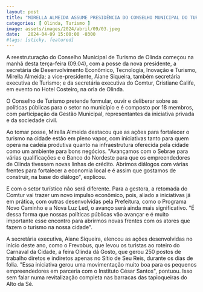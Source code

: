 ```yaml
---
layout: post
title: "MIRELLA ALMEIDA ASSUME PRESIDÊNCIA DO CONSELHO MUNICIPAL DO TURISMO E SE CONSOLIDA COMO REPRESENTANTE DO DESENVOLVIMENTO DE OLINDA"
categories: [ Olinda, Turismo ]
image: assets/images/2024/abril/09/03.jpeg
date:   2024-04-09 15:00:00 -0300
#tags: [sticky, featured]
---
```

A reestruturação do Conselho Municipal de Turismo de Olinda começou na manhã desta terça-feira (09.04), com a posse da nova presidente, a secretária de Desenvolvimento Econômico, Tecnologia, Inovação e Turismo, Mirella Almeida; a vice-presidente, Aiane Siqueira, também secretária executiva de Turismo; e da secretária executiva do Comtur, Cristiane Calife, em evento no Hotel Costeiro, na orla de Olinda.

O Conselho de Turismo pretende formular, ouvir e deliberar sobre as políticas públicas para o setor no município e é composto por 18 membros, com participação da Gestão Municipal, representantes da iniciativa privada e da sociedade civil.

Ao tomar posse, Mirella Almeida destacou que as ações para fortalecer o turismo na cidade estão em pleno vapor, com iniciativas tanto para quem opera na cadeia produtiva quanto na infraestrutura oferecida pela cidade como um ambiente para bons negócios. "Avançamos com o Sebrae para várias qualificações e o Banco do Nordeste para que os empreendedores de Olinda tivessem novas linhas de crédito. Abrimos diálogos com várias frentes para fortalecer a economia local e é assim que gostamos de construir, na base do diálogo", explicou.

E com o setor turístico não será diferente. Para a gestora, a retomada do Comtur vai trazer um novo impulso econômico, pois, aliado a iniciativas já em prática, com outras desenvolvidas pela Prefeitura, como o Programa Novo Caminho e a Nova Luz Led, o avanço será ainda mais significativo. "É dessa forma que nossas políticas públicas vão avançar e é muito importante esse encontro para abrirmos novas frentes com os atores que fazem o turismo na nossa cidade".

A secretária executiva, Aiane Siqueira, elencou as ações desenvolvidas no início deste ano, como o Frevobus, que levou os turistas ao roteiro do Carnaval da Cidade, a feira Olinda dá Gosto, que gerou 250 postos de trabalho diretos e indiretos apenas no Sítio de Seu Reis, durante os dias de folia. "Essa iniciativa gerou uma movimentação muito boa para os pequenos empreendedores em parceria com o Instituto César Santos", pontuou. Isso sem falar numa revitalização completa nas barracas das tapioqueiras do Alto da Sé.